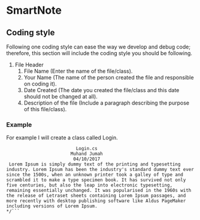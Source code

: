 # SmartNote
## Coding style
Following one coding style can ease the way we develop and debug code; therefore, this section will include the coding style you should be following.
1. File Header
   1. File Name (Enter the name of the file/class).
   2. Your Name (The name of the person created the file and responsible on coding it).
   3. Date Created (The date you created the file/class and this date should not be changed at all).
   4. Description of the file (Include a paragraph describing the purpose of this file/class).

### Example
For example I will create a class called Login.

```/*
						  Login.cs
						Muhand Jumah
						 04/10/2017
 Lorem Ipsum is simply dummy text of the printing and typesetting industry. Lorem Ipsum has been the industry's standard dummy text ever since the 1500s, when an unknown printer took a galley of type and scrambled it to make a type specimen book. It has survived not only five centuries, but also the leap into electronic typesetting, remaining essentially unchanged. It was popularised in the 1960s with the release of Letraset sheets containing Lorem Ipsum passages, and more recently with desktop publishing software like Aldus PageMaker including versions of Lorem Ipsum.
*/```